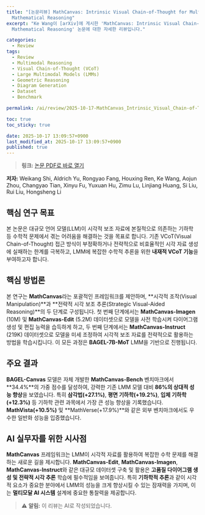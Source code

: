 ```yaml
---
title: "[논문리뷰] MathCanvas: Intrinsic Visual Chain-of-Thought for Multimodal
  Mathematical Reasoning"
excerpt: "Ke Wang이 [arXiv]에 게시한 'MathCanvas: Intrinsic Visual Chain-of-Thought for Multimodal
  Mathematical Reasoning' 논문에 대한 자세한 리뷰입니다."

categories:
  - Review
tags:
  - Review
  - Multimodal Reasoning
  - Visual Chain-of-Thought (VCoT)
  - Large Multimodal Models (LMMs)
  - Geometric Reasoning
  - Diagram Generation
  - Dataset
  - Benchmark

permalink: /ai/review/2025-10-17-MathCanvas_Intrinsic_Visual_Chain-of-Thought_for_Multimodal_Mathematical_Reasoning/

toc: true
toc_sticky: true

date: 2025-10-17 13:09:57+0900
last_modified_at: 2025-10-17 13:09:57+0900
published: true
---
```

> **링크:** [논문 PDF로 바로 열기](https://arxiv.org/abs/2510.14958)

**저자:** Weikang Shi, Aldrich Yu, Rongyao Fang, Houxing Ren, Ke Wang, Aojun Zhou, Changyao Tian, Xinyu Fu, Yuxuan Hu, Zimu Lu, Linjiang Huang, Si Liu, Rui Liu, Hongsheng Li



## 핵심 연구 목표
본 논문은 대규모 언어 모델(LLM)이 시각적 보조 자료에 본질적으로 의존하는 기하학 등 수학적 문제에서 겪는 어려움을 해결하는 것을 목표로 합니다. 기존 VCoT(Visual Chain-of-Thought) 접근 방식이 부정확하거나 전략적으로 비효율적인 시각 자료 생성에 실패하는 한계를 극복하고, LMM에 복잡한 수학적 추론을 위한 **내재적 VCoT 기능**을 부여하고자 합니다.

## 핵심 방법론
본 연구는 **MathCanvas**라는 포괄적인 프레임워크를 제안하며, **시각적 조작(Visual Manipulation)**과 **전략적 시각 보조 추론(Strategic Visual-Aided Reasoning)**의 두 단계로 구성됩니다. 첫 번째 단계에서는 **MathCanvas-Imagen** (10M) 및 **MathCanvas-Edit** (5.2M) 데이터셋으로 모델을 사전 학습시켜 다이어그램 생성 및 편집 능력을 습득하게 하고, 두 번째 단계에서는 **MathCanvas-Instruct** (219K) 데이터셋으로 모델을 미세 조정하여 시각적 보조 자료를 전략적으로 활용하는 방법을 학습시킵니다. 이 모든 과정은 **BAGEL-7B-MoT** LMM을 기반으로 진행됩니다.

## 주요 결과
**BAGEL-Canvas** 모델은 자체 개발한 **MathCanvas-Bench** 벤치마크에서 **34.4%**의 가중 점수를 달성하여, 강력한 기존 LMM 모델 대비 **86%의 상대적 성능 향상**을 보였습니다. 특히 **삼각법(+27.1%)**, **평면 기하학(+19.2%)**, **입체 기하학(+12.3%)** 등 기하학 관련 과목에서 가장 큰 성능 향상을 기록했습니다. **MathVista(+10.5%)** 및 **MathVerse(+17.9%)**와 같은 외부 벤치마크에서도 우수한 일반화 성능을 입증했습니다.

## AI 실무자를 위한 시사점
**MathCanvas** 프레임워크는 LMM이 시각적 자료를 활용하여 복잡한 수학 문제를 해결하는 새로운 길을 제시합니다. **MathCanvas-Edit**, **MathCanvas-Imagen**, **MathCanvas-Instruct**와 같은 대규모 데이터셋 구축 및 활용은 **고품질 다이어그램 생성 및 전략적 시각 추론** 학습에 필수적임을 보여줍니다. 특히 **기하학적 추론**과 같이 시각적 요소가 중요한 분야에서 LMM의 성능을 크게 향상시킬 수 있는 잠재력을 가지며, 이는 **멀티모달 AI 시스템** 설계에 중요한 통찰력을 제공합니다.

> ⚠️ **알림:** 이 리뷰는 AI로 작성되었습니다.